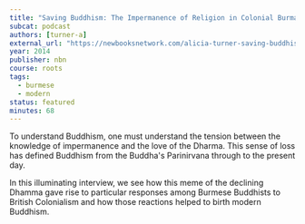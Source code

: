 ```yaml
---
title: "Saving Buddhism: The Impermanence of Religion in Colonial Burma"
subcat: podcast
authors: [turner-a]
external_url: "https://newbooksnetwork.com/alicia-turner-saving-buddhism-the-impermanence-of-religion-in-colonial-burma-u-hawaii-press-2014/"
year: 2014
publisher: nbn
course: roots
tags:
  - burmese
  - modern
status: featured
minutes: 68
---
```


To understand Buddhism, one must understand the tension between the knowledge of impermanence and the love of the Dharma. This sense of loss has defined Buddhism from the Buddha's Parinirvana through to the present day. 

In this illuminating interview, we see how this meme of the declining Dhamma gave rise to particular responses among Burmese Buddhists to British Colonialism and how those reactions helped to birth modern Buddhism.
